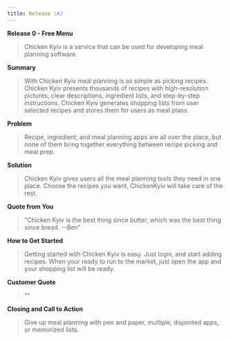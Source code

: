 ```yaml
---
title: Release \#2
---
```


**Release 0 - Free Menu**

> Chicken Kyiv is a service that can be used for developing meal planning software.

**Summary**

> With Chicken Kyiv meal planning is as simple as picking recipes. Chicken Kyiv presents thousands of recipes with high-resolution pictures, clear descriptions, ingredient lists, and step-by-step instructions. Chicken Kyiv generates shopping lists from user selected recipes and stores them for users as meal plans.

**Problem**

> Recipe, ingredient, and meal planning apps are all over the place, but none of them bring together everything between recipe picking and meal prep.

**Solution**

> Chicken Kyiv gives users all the meal planning tools they need in one place. Choose the recipes you want, ChickenKyiv will take care of the rest.

**Quote from You**

> "Chicken Kyiv is the best thing since butter, which was the best thing since bread. --Ben"

**How to Get Started**

> Getting started with Chicken Kyiv is easy. Just login, and start adding recipes. When your ready to run to the market, just open the app and your shopping list will be ready.

**Customer Quote**

> ""

**Closing and Call to Action**

> Give up meal planning with pen and paper, multiple, disjointed apps, or memorized lists.
